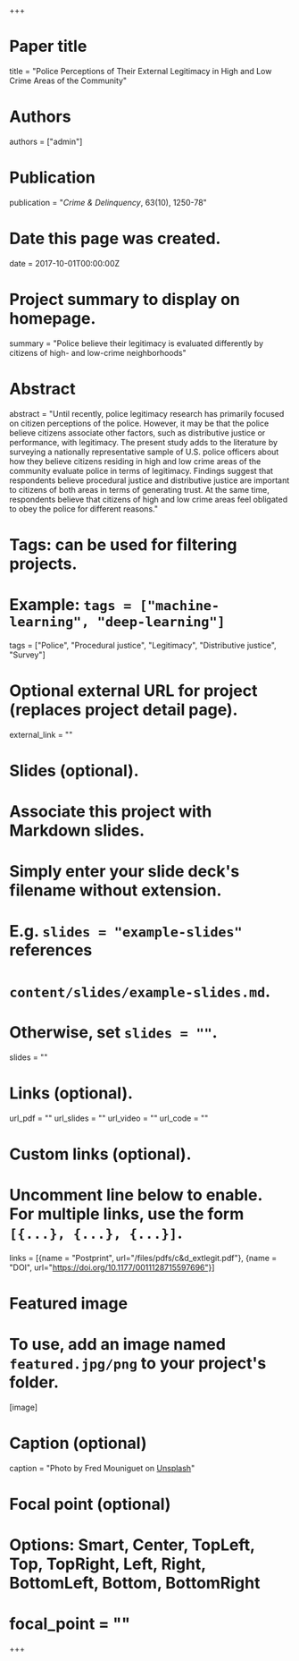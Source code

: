+++
# Paper title
title = "Police Perceptions of Their External Legitimacy in High and Low Crime Areas of the Community"

# Authors
authors = ["admin"]

# Publication
publication = "*Crime & Delinquency*, 63(10), 1250-78"

# Date this page was created.
date = 2017-10-01T00:00:00Z

# Project summary to display on homepage.
summary = "Police believe their legitimacy is evaluated differently by citizens of high- and low-crime neighborhoods"

# Abstract
abstract = "Until recently, police legitimacy research has primarily focused on citizen perceptions of the police. However, it may be that the police believe citizens associate other factors, such as distributive justice or performance, with legitimacy. The present study adds to the literature by surveying a nationally representative sample of U.S. police officers about how they believe citizens residing in high and low crime areas of the community evaluate police in terms of legitimacy. Findings suggest that respondents believe procedural justice and distributive justice are important to citizens of both areas in terms of generating trust. At the same time, respondents believe that citizens of high and low crime areas feel obligated to obey the police for different reasons."

# Tags: can be used for filtering projects.
# Example: `tags = ["machine-learning", "deep-learning"]`
tags = ["Police", "Procedural justice", "Legitimacy", "Distributive justice", "Survey"]

# Optional external URL for project (replaces project detail page).
external_link = ""

# Slides (optional).
#   Associate this project with Markdown slides.
#   Simply enter your slide deck's filename without extension.
#   E.g. `slides = "example-slides"` references 
#   `content/slides/example-slides.md`.
#   Otherwise, set `slides = ""`.
slides = ""

# Links (optional).
url_pdf = ""
url_slides = ""
url_video = ""
url_code = ""

# Custom links (optional).
#   Uncomment line below to enable. For multiple links, use the form `[{...}, {...}, {...}]`.
links = [{name = "Postprint", url="/files/pdfs/c&d_extlegit.pdf"}, {name = "DOI", url="https://doi.org/10.1177/0011128715597696"}]

# Featured image
# To use, add an image named `featured.jpg/png` to your project's folder. 
[image]
  # Caption (optional)
  caption = "Photo by Fred Mouniguet on [Unsplash](https://unsplash.com/photos/ofBf15Ps_0k)"
  
  # Focal point (optional)
  # Options: Smart, Center, TopLeft, Top, TopRight, Left, Right, BottomLeft, Bottom, BottomRight
  # focal_point = ""
+++

